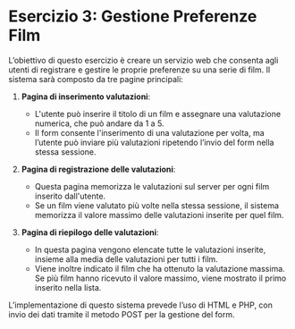 # Esercizio 3: Gestione Preferenze Film

L’obiettivo di questo esercizio è creare un servizio web che consenta agli utenti di registrare e gestire le proprie preferenze su una serie di film. Il sistema sarà composto da tre pagine principali:

1. **Pagina di inserimento valutazioni**:
   - L'utente può inserire il titolo di un film e assegnare una valutazione numerica, che può andare da 1 a 5. 
   - Il form consente l'inserimento di una valutazione per volta, ma l’utente può inviare più valutazioni ripetendo l’invio del form nella stessa sessione.
   
2. **Pagina di registrazione delle valutazioni**:
   - Questa pagina memorizza le valutazioni sul server per ogni film inserito dall'utente.
   - Se un film viene valutato più volte nella stessa sessione, il sistema memorizza il valore massimo delle valutazioni inserite per quel film.

3. **Pagina di riepilogo delle valutazioni**:
   - In questa pagina vengono elencate tutte le valutazioni inserite, insieme alla media delle valutazioni per tutti i film.
   - Viene inoltre indicato il film che ha ottenuto la valutazione massima. Se più film hanno ricevuto il valore massimo, viene mostrato il primo inserito nella lista.

L’implementazione di questo sistema prevede l’uso di HTML e PHP, con invio dei dati tramite il metodo POST per la gestione del form.